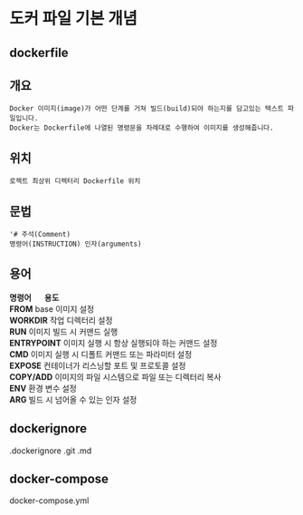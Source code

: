 도커 파일 기본 개념
==========

dockerfile
----------

## 개요
	Docker 이미지(image)가 어떤 단계를 거쳐 빌드(build)되야 하는지를 담고있는 텍스트 파일입니다.
	Docker는 Dockerfile에 나열된 명령문을 차례대로 수행하여 이미지를 생성해줍니다.
## 위치
	로젝트 최상위 디렉터리 Dockerfile 위치
## 문법	
	'# 주석(Comment)
	명령어(INSTRUCTION) 인자(arguments)

## 용어
**명령어&nbsp;&nbsp;&nbsp;&nbsp;&nbsp;&nbsp;&nbsp;용도**  
**FROM**            base 이미지 설정  
**WORKDIR**         작업 디렉터리 설정  
**RUN**             이미지 빌드 시 커맨드 실행  
**ENTRYPOINT**      이미지 실행 시 항상 실행되야 하는 커맨드 설정  
**CMD**             이미지 실행 시 디폴트 커맨드 또는 파라미터 설정  
**EXPOSE**          컨테이너가 리스닝할 포트 및 프로토콜 설정  
**COPY/ADD**        이미지의 파일 시스템으로 파일 또는 디렉터리 복사  
**ENV**             환경 변수 설정  
**ARG**             빌드 시 넘어올 수 있는 인자 설정  



## dockerignore

.dockerignore
	.git
	.md

## docker-compose

docker-compose.yml








